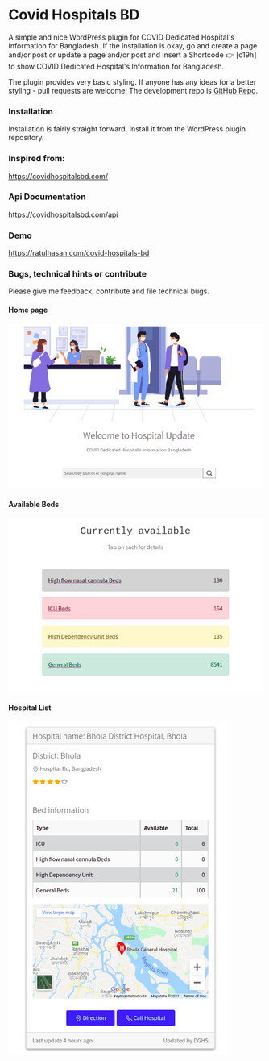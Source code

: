 # Covid Hospitals BD

A simple and nice WordPress plugin for COVID Dedicated Hospital's Information for Bangladesh.
If the installation is okay, go and create a page and/or post or update a page and/or post and insert a Shortcode 👉 [c19h] to show COVID Dedicated Hospital's Information for Bangladesh.

The plugin provides very basic styling. If anyone has any ideas for a better styling - pull requests are welcome!
The development repo is [GitHub Repo](https://github.com/RatulHasan/covid-hospitals-bd).

### Installation
Installation is fairly straight forward. Install it from the WordPress plugin repository.

### Inspired from:
https://covidhospitalsbd.com/

### Api Documentation
https://covidhospitalsbd.com/api

### Demo
https://ratulhasan.com/covid-hospitals-bd

### Bugs, technical hints or contribute
Please give me feedback, contribute and file technical bugs.
#### Home page
![Home page](https://raw.githubusercontent.com/RatulHasan/covid-hospitals-bd/main/assets/Screenshot1.png)
#### Available Beds
![Available Beds](https://raw.githubusercontent.com/RatulHasan/covid-hospitals-bd/main/assets/Screenshot2.png)
#### Hospital List
![Hospital List](https://raw.githubusercontent.com/RatulHasan/covid-hospitals-bd/main/assets/Screenshot3.png)
